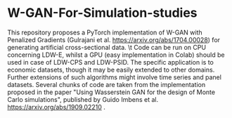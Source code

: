 # W-GAN-For-Simulation-studies
This repository proposes a PyTorch implementation of W-GAN with Penalized Gradients (Gulrajani et al. https://arxiv.org/abs/1704.00028) for generating artificial cross-sectional data. \t  Code can be run on CPU concerning LDW-E, whilst a GPU (easy implementation in Colab) should be used in case of LDW-CPS and LDW-PSID. 
The specific application is to economic datasets, though it may be easily extended to other domains. Further extensions of such algorithms might involve time series and panel datasets. 
Several chunks of code are taken from the implementation proposed in the paper "Using Wasserstein GAN for the design of Monte Carlo simulations", published by Guido Imbens et al. https://arxiv.org/abs/1909.02210 \.
